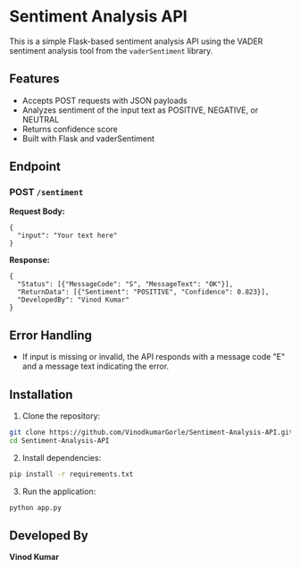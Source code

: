 # Sentiment Analysis API

This is a simple Flask-based sentiment analysis API using the VADER sentiment analysis tool from the `vaderSentiment` library.

## Features

- Accepts POST requests with JSON payloads
- Analyzes sentiment of the input text as POSITIVE, NEGATIVE, or NEUTRAL
- Returns confidence score
- Built with Flask and vaderSentiment

## Endpoint

### POST `/sentiment`

**Request Body:**
```
{
  "input": "Your text here"
}
```

**Response:**
```
{
  "Status": [{"MessageCode": "S", "MessageText": "OK"}],
  "ReturnData": [{"Sentiment": "POSITIVE", "Confidence": 0.823}],
  "DevelopedBy": "Vinod Kumar"
}
```

## Error Handling

- If input is missing or invalid, the API responds with a message code "E" and a message text indicating the error.

## Installation

1. Clone the repository:
```bash
git clone https://github.com/VinodkumarGorle/Sentiment-Analysis-API.git
cd Sentiment-Analysis-API
```

2. Install dependencies:
```bash
pip install -r requirements.txt
```

3. Run the application:
```bash
python app.py
```

## Developed By

**Vinod Kumar**
